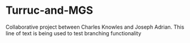 # Turruc-and-MGS
Collaborative project between Charles Knowles and Joseph Adrian.
This line of text is being used to test branching functionality

